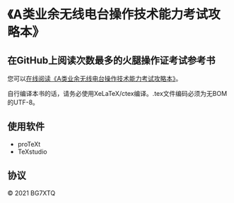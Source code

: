 # 《A类业余无线电台操作技术能力考试攻略本》

## 在GitHub上阅读次数最多的火腿操作证考试参考书

您可以[在线阅读《A类业余无线电台操作技术能力考试攻略本》](https://github.com/mike2718/ham/blob/main/ham_a.pdf)。

自行编译本书的话，请务必使用XeLaTeX/ctex编译。.tex文件编码必须为无BOM的UTF-8。

## 使用软件

* proTeXt
* TeXstudio

## 协议

&copy; 2021 BG7XTQ
